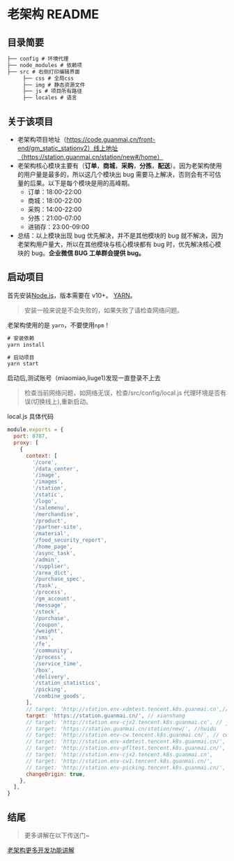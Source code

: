 # 老架构 README


## 目录简要

```js
├── config # 环境代理
├── node_modules # 依赖项
├── src # 右侧打印编辑界面
     ├── css # 全局css
     ├── img # 静态资源文件
     ├── js # 项目所有路径
     ├── locales # 语言
```

## 关于该项目

- 老架构项目地址（https://code.guanmai.cn/front-end/gm_static_stationv2）线上地址（https://station.guanmai.cn/station/new#/home）
- 老架构核心模块主要有（**订单**，**商城**，**采购**，**分拣**，**配送**）。因为老架构使用的用户量是最多的，所以这几个模块出 bug 需要马上解决，否则会有不可估量的后果。以下是每个模块是用的高峰期。
  - 订单：18:00-22:00
  - 商城：18:00-22:00
  - 采购：14:00-22:00
  - 分拣：21:00-07:00
  - 进销存：23:00-09:00
- 总结：以上模块出现 bug 优先解决，并不是其他模块的 bug 就不解决，因为老架构用户量大，所以在其他模块与核心模块都有 bug 时，优先解决核心模块的 bug。**企业微信 BUG 工单群会提供 bug。**

## 启动项目

首先安装[Node.js](https://nodejs.org/)，版本需要在 v10+。 [YARN](https://www.jianshu.com/p/4a225dcacd53)。

> 安装一般来说是不会失败的，如果失败了请检查网络问题。

老架构使用的是 `yarn`，不要使用`npm`！

```js
# 安装依赖
yarn install

# 启动项目
yarn start
```

启动后,测试账号（miaomiao,liuge1)发现一直登录不上去

> 检查当前网络问题，如网络无误，检查/src/config/local.js 代理环境是否有误(切换线上),重新启动。

local.js 具体代码

```js
module.exports = {
  port: 8787,
  proxy: [
    {
      context: [
        '/core',
        '/data_center',
        '/image',
        '/images',
        '/station',
        '/static',
        '/logo',
        '/salemenu',
        '/merchandise',
        '/product',
        '/partner-site',
        '/material',
        '/food_security_report',
        '/home_page',
        '/async_task',
        '/admin',
        '/supplier',
        '/area_dict',
        '/purchase_spec',
        '/task',
        '/process',
        '/gm_account',
        '/message',
        '/stock',
        '/purchase',
        '/coupon',
        '/weight',
        '/sms',
        '/fe',
        '/community',
        '/process',
        '/service_time',
        '/box',
        '/delivery',
        '/station_statistics',
        '/picking',
        '/combine_goods',
      ],
      // target: 'http://station.env-xdmtest.tencent.k8s.guanmai.cn',//test
      target: 'https://station.guanmai.cn/', // xianshang
      // target: 'http://station.env-cjx2.tencent.k8s.guanmai.cn', // jx
      // target: 'https://station.guanmai.cn/station/new/', //huidu
      // target: 'http://station.env-cw.tencent.k8s.guanmai.cn/', // cw
      // target: 'http://station.env-xdmtest.tencent.k8s.guanmai.cn/', // dm
      // target: 'http://station.env-pfltest.tencent.k8s.guanmai.cn/',
      // target: 'http://station.env-cjx2.tencent.k8s.guanmai.cn',
      // target: 'http://station.env-cw1.tencent.k8s.guanmai.cn/',
      // target: 'http://station.env-picking.tencent.k8s.guanmai.cn/', // 史永飞
      changeOrigin: true,
    },
  ],
}
```

## 结尾

> 更多讲解在以下传送门~

[老架构更多开发功能讲解](https://code.guanmai.cn/front-end/gm_static_stationv2/-/wikis/home?view=create)
